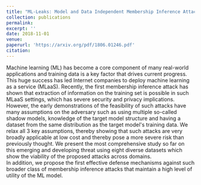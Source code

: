 ```yaml
---
title: "ML-Leaks: Model and Data Independent Membership Inference Attacks and Defenses on Machine Learning Models"
collection: publications
permalink: 
excerpt: ''
date: 2018-11-01
venue: 
paperurl: 'https://arxiv.org/pdf/1806.01246.pdf'
citation: 
---
```

Machine learning (ML) has become a core component of many real-world applications and training data is a key factor that drives current progress. This huge success has led Internet companies to deploy machine learning as a service (MLaaS). Recently, the first membership inference attack has shown that extraction of information on the training set is possible in such MLaaS settings, which has severe security and privacy implications. 
<br>
However, the early demonstrations of the feasibility of such attacks have many assumptions on the adversary such as using multiple so-called shadow models, knowledge of the target model structure and having a dataset from the same distribution as the target model's training data. We relax all 3 key assumptions, thereby showing that such attacks are very broadly applicable at low cost and thereby pose a more severe risk than previously thought. We present the most comprehensive study so far on this emerging and developing threat using eight diverse datasets which show the viability of the proposed attacks across domains. 
<br>
In addition, we propose the first effective defense mechanisms against such broader class of membership inference attacks that maintain a high level of utility of the ML model.
